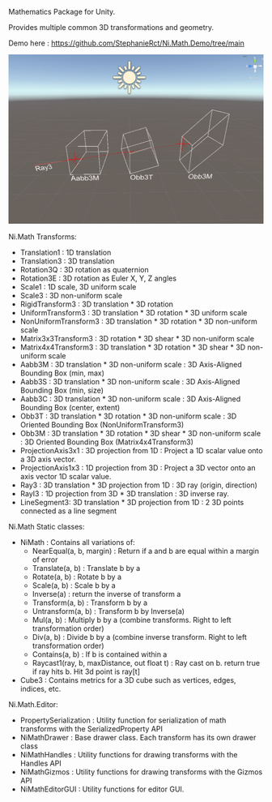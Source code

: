 Mathematics Package for Unity.

Provides multiple common 3D transformations and geometry.

Demo here : https://github.com/StephanieRct/Ni.Math.Demo/tree/main

![demo](https://github.com/StephanieRct/Ni.Math.Demo/blob/main/demo.png)

Ni.Math Transforms:
  * Translation1 : 1D translation
  * Translation3 : 3D translation
  * Rotation3Q : 3D rotation as quaternion
  * Rotation3E : 3D rotation as Euler X, Y, Z angles
  * Scale1 : 1D scale, 3D uniform scale
  * Scale3 : 3D non-uniform scale
  * RigidTransform3 : 3D translation * 3D rotation
  * UniformTransform3 : 3D translation * 3D rotation * 3D uniform scale
  * NonUniformTransform3 : 3D translation * 3D rotation * 3D non-uniform scale
  * Matrix3x3Transform3 : 3D rotation * 3D shear * 3D non-uniform scale
  * Matrix4x4Transform3 : 3D translation * 3D rotation * 3D shear * 3D non-uniform scale
  * Aabb3M : 3D translation * 3D non-uniform scale : 3D Axis-Aligned Bounding Box (min, max)
  * Aabb3S : 3D translation * 3D non-uniform scale : 3D Axis-Aligned Bounding Box (min, size)
  * Aabb3C : 3D translation * 3D non-uniform scale : 3D Axis-Aligned Bounding Box (center, extent)
  * Obb3T : 3D translation * 3D rotation * 3D non-uniform scale : 3D Oriented Bounding Box (NonUniformTransform3)
  * Obb3M : 3D translation * 3D rotation * 3D shear * 3D non-uniform scale : 3D Oriented Bounding Box (Matrix4x4Transform3)
  * ProjectionAxis3x1 : 3D projection from 1D : Project a 1D scalar value onto a 3D axis vector.
  * ProjectionAxis1x3 : 1D projection from 3D : Project a 3D vector onto an axis vector 1D scalar value.
  * Ray3 : 3D translation * 3D projection from 1D : 3D ray (origin, direction)
  * RayI3 : 1D projection from 3D * 3D translation : 3D inverse ray.
  * LineSegment3: 3D translation * 3D projection from 1D : 2 3D points connected as a line segment

Ni.Math Static classes:
  * NiMath : Contains all variations of:
     * NearEqual(a, b, margin) : Return if a and b are equal within a margin of error
     * Translate(a, b) : Translate b by a
     * Rotate(a, b) : Rotate b by a
     * Scale(a, b) : Scale b by a
     * Inverse(a) : return the inverse of transform a
     * Transform(a, b) : Transform b by a
     * Untransform(a, b) : Transform b by Inverse(a)
     * Mul(a, b) : Multiply b by a (combine transforms. Right to left transformation order)
     * Div(a, b) : Divide b by a (combine inverse transform. Right to left transformation order)
     * Contains(a, b) : If b is contained within a
     * Raycast1(ray, b, maxDistance, out float t) : Ray cast on b. return true if ray hits b. Hit 3d point is ray[t]
  * Cube3 : Contains metrics for a 3D cube such as vertices, edges, indices, etc.
    
Ni.Math.Editor:
  * PropertySerialization : Utility function for serialization of math transforms with the SerializedProperty API
  * NiMathDrawer : Base drawer class. Each transform has its own drawer class
  * NiMathHandles : Utility functions for drawing transforms with the Handles API
  * NiMathGizmos : Utility functions for drawing transforms with the Gizmos API
  * NiMathEditorGUI : Utility functions for editor GUI.

